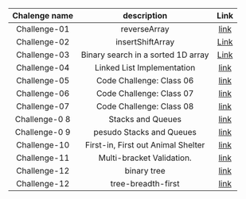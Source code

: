 

|     Chalenge name 	      |           description 	            |                                                     Link 	                                                     |   	
|:------------------------:|:----------------------------------:|:--------------------------------------------------------------------------------------------------------------:|	
| Challenge-01           	 |            reverseArray            |      [ link](https://github.com/Mohd-saqr/data-structures-and-algorithms/tree/main/Java/Challenge-01)   	      |   		
|  Challenge-02        	   |      insertShiftArray      	       | [Link](https://github.com/Mohd-saqr/data-structures-and-algorithms/blob/main/Java/Challenge-02/Reademe.md)   	 |   	
|   Challenge-03      	    | Binary search in a sorted 1D array |        	[Link](https://github.com/Mohd-saqr/data-structures-and-algorithms/blob/main/Java/Challenge-03)        
| Challenge-04           	 |     Linked List Implementation     |        [ link](https://github.com/Mohd-saqr/data-structures-and-algorithms/tree/main/Java/Challenge-04)        | 
| Challenge-05           	 |      Code Challenge: Class 06      |        [ link](https://github.com/Mohd-saqr/data-structures-and-algorithms/tree/main/Java/Challenge-05)        | 
| Challenge-06           	 |      Code Challenge: Class 07      |        [ link](https://github.com/Mohd-saqr/data-structures-and-algorithms/tree/main/Java/Challenge-06)        | 
| Challenge-07           	 |      Code Challenge: Class 08      |        [ link](https://github.com/Mohd-saqr/data-structures-and-algorithms/tree/main/Java/Challenge-07)        | 
| Challenge-0 8          	 |         Stacks and Queues          |        [ link](https://github.com/Mohd-saqr/data-structures-and-algorithms/tree/main/Java/Challenge-08)        |
| Challenge-0 9          	 |      pesudo Stacks and Queues      |        [ link](https://github.com/Mohd-saqr/data-structures-and-algorithms/tree/main/Java/Challenge-09)        |
| Challenge-10          	  | First-in, First out Animal Shelter |       [ link](https://github.com/Mohd-saqr/data-structures-and-algorithms/tree/main/Java/Challenge-010)        |
|  Challenge-11        	   |     Multi-bracket Validation.      |        [ link](https://github.com/Mohd-saqr/data-structures-and-algorithms/tree/main/Java/Challenge-11)        |
|  Challenge-12        	   |            binary tree             |        [ link](https://github.com/Mohd-saqr/data-structures-and-algorithms/tree/main/Java/Challenge-12)        |
|  Challenge-12        	   |            tree-breadth-first             |        [ link](https://github.com/Mohd-saqr/data-structures-and-algorithms/tree/main/Java/Challenge-12)        |
